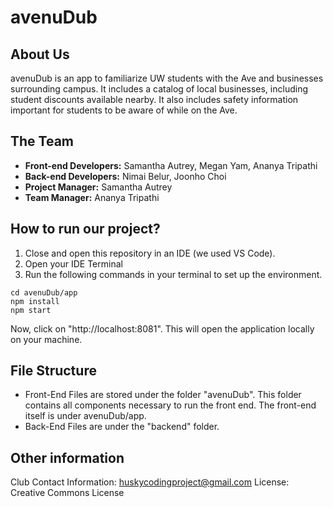 # avenuDub

## About Us
avenuDub is an app to familiarize UW students with the Ave and businesses surrounding campus. It includes a catalog of local businesses, including student discounts available nearby. It also includes safety information important for students to be aware of while on the Ave.

## The Team
- **Front-end Developers:** Samantha Autrey, Megan Yam, Ananya Tripathi
- **Back-end Developers:** Nimai Belur, Joonho Choi
- **Project Manager:** Samantha Autrey
- **Team Manager:** Ananya Tripathi

## How to run our project?
1. Close and open this repository in an IDE (we used VS Code).
2. Open your IDE Terminal
3. Run the following commands in your terminal to set up the environment.

```
cd avenuDub/app 
npm install 
npm start
```

Now, click on "http://localhost:8081". This will open the application locally on your machine. 

## File Structure 
- Front-End Files are stored under the folder "avenuDub". This folder contains all components necessary to run the front end. The front-end itself is under avenuDub/app. 
- Back-End Files are under the "backend" folder. 

## Other information 
Club Contact Information: huskycodingproject@gmail.com
License: Creative Commons License
